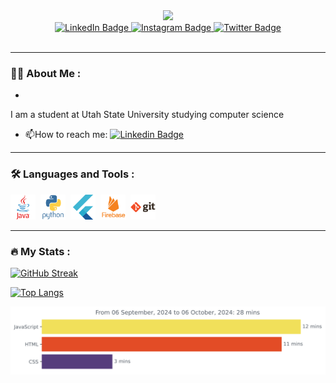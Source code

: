 <div id="header" align="center">
  <img src="https://media.giphy.com/media/M9gbBd9nbDrOTu1Mqx/giphy.gif" width="100"/>
  <div id="badges">
    <a href="https://www.linkedin.com/in/seelosjames/">
      <img src="https://img.shields.io/badge/LinkedIn-blue?style=for-the-badge&logo=linkedin&logoColor=white" alt="LinkedIn Badge"/>
    </a>
    <a href="https://www.instagram.com/seelosjames/">
      <img src="https://img.shields.io/badge/Instagram-purple?style=for-the-badge&logo=instagram&logoColor=white" alt="Instagram Badge"/>
    </a>
    <a href="https://twitter.com/JamesSeelos">
      <img src="https://img.shields.io/badge/Twitter-blue?style=for-the-badge&logo=twitter&logoColor=white" alt="Twitter Badge"/>
    </a>
  </div>
  <img src="https://komarev.com/ghpvc/?username=seelosjames&style=flat-square&color=blue" alt=""/>
</div>

---

### :man_technologist: About Me :
+
I am a student at Utah State University studying computer science

- :mailbox:How to reach me: [![Linkedin Badge](https://img.shields.io/badge/-seelosjames-blue?style=flat&logo=Linkedin&logoColor=white)](https://www.linkedin.com/in/seelosjames/)

---

### :hammer_and_wrench: Languages and Tools :
<div>
  <img src="https://github.com/devicons/devicon/blob/master/icons/java/java-original-wordmark.svg" title="Java" alt="Java" width="40" height="40"/>&nbsp;
  <img src="https://github.com/devicons/devicon/blob/master/icons/python/python-original-wordmark.svg" title="Python" alt="Python" width="40" height="40"/>&nbsp;
  <img src="https://github.com/devicons/devicon/blob/master/icons/flutter/flutter-original.svg" title="Flutter" alt="Flutter" width="40" height="40"/>&nbsp;
  <img src="https://github.com/devicons/devicon/blob/master/icons/firebase/firebase-plain-wordmark.svg" title="Firebase" alt="Firebase" width="40" height="40"/>&nbsp;
  <img src="https://github.com/devicons/devicon/blob/master/icons/git/git-original-wordmark.svg" title="Git" **alt="Git" width="40" height="40"/>
</div>

---

### :fire: My Stats :
[![GitHub Streak](http://github-readme-streak-stats.herokuapp.com?user=seelosjames&theme=dark&background=000000)](https://git.io/streak-stats)

[![Top Langs](https://github-readme-stats.vercel.app/api/top-langs/?username=seelosjames&layout=compact&theme=vision-friendly-dark)](https://github.com/anuraghazra/github-readme-stats)

<img
  src="https://github.com/seelosjames/seelosjames/blob/main/images/stat.svg"
  alt="seelosjames WakaTime Activity"
/>
